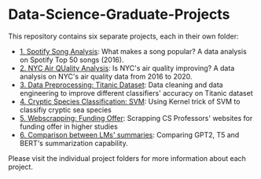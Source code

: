 # Data-Science-Graduate-Projects

This repository contains six separate projects, each in their own folder:

- [1. Spotify Song Analysis](./1.%20Spotify%20Song%20Analysis/): What makes a song popular? A data analysis on Spotify Top 50 songs (2016).
- [2. NYC Air QUality Analysis](./2.%20NYC%20Air%20Quality%20Data%20Analysis/): Is NYC's air quality improving? A data analysis on NYC's air quality data from 2016 to 2020.
- [3. Data Preprocessing: Titanic Dataset](./3.%20Data%20Preprocessing:%20Titanic%20Dataset/): Data cleaning and data engineering to improve different classifiers' accuracy on Titanic dataset
- [4. Cryptic Species Classification: SVM](./4.%20Cryptic%20Species%20Classification:%20SVM/): Using Kernel trick of SVM to classifiy cryptic sea species
- [5. Webscrapping: Funding Offer](./5.%20Webscrapping:%20Funding%20Offer/): Scrapping CS Professors' websites for funding offer in higher studies 
- [6. Comparison between LMs' summaries](./6.%20Comparison%20between%20LMs'%20summaries/): Comparing GPT2, T5 and BERT's summarization capability.

Please visit the individual project folders for more information about 
each project.

